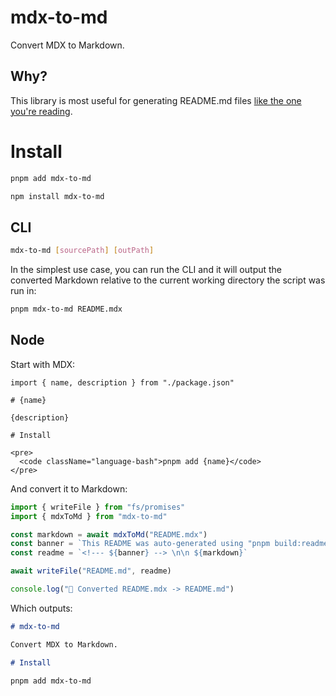 <!--- This markdown file was auto-generated from "src/README.mdx" -->

# mdx-to-md

Convert MDX to Markdown. 

## Why?

This library is most useful for generating README.md files [like the one you're reading](/packages/mdx-to-md/src/README.mdx).

# Install

```bash
pnpm add mdx-to-md
```

```bash
npm install mdx-to-md
```

## CLI

```bash
mdx-to-md [sourcePath] [outPath]

```

In the simplest use case, you can run the CLI and it will output the converted Markdown relative to the current working directory the script was run in:

```bash
pnpm mdx-to-md README.mdx

```

## Node

Start with MDX:

```mdx
import { name, description } from "./package.json"

# {name}

{description}

# Install

<pre>
  <code className="language-bash">pnpm add {name}</code>
</pre>

```

And convert it to Markdown:

```ts
import { writeFile } from "fs/promises"
import { mdxToMd } from "mdx-to-md"

const markdown = await mdxToMd("README.mdx")
const banner = `This README was auto-generated using "pnpm build:readme"`
const readme = `<!--- ${banner} --> \n\n ${markdown}`

await writeFile("README.md", readme)

console.log("📝 Converted README.mdx -> README.md")

```

Which outputs:

```md
# mdx-to-md

Convert MDX to Markdown.

# Install

pnpm add mdx-to-md

```